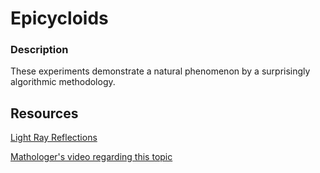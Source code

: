 # Epicycloids

### Description
These experiments demonstrate a natural phenomenon by a surprisingly algorithmic methodology.

## Resources

[Light Ray Reflections](etc/LightsRaysReflections.pdf)

[Mathologer's video regarding this topic](https://youtu.be/qhbuKbxJsk8)
